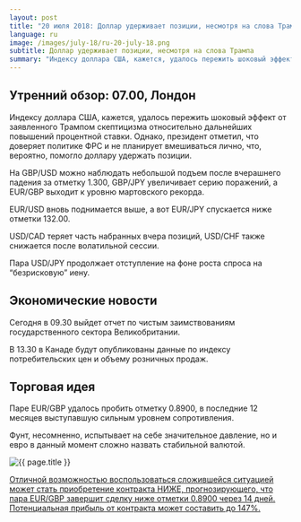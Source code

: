 ```yaml
---
layout: post
title: "20 июля 2018: Доллар удерживает позиции, несмотря на слова Трампа"
language: ru
image: /images/july-18/ru-20-july-18.png
subtitle: Доллар удерживает позиции, несмотря на слова Трампа
summary: "Индексу доллара США, кажется, удалось пережить шоковый эффект от заявленного Трампом скептицизма относительно дальнейших повышений процентной ставки"
---
```

## Утренний обзор: 07.00, Лондон
 
Индексу доллара США, кажется, удалось пережить шоковый эффект от заявленного Трампом скептицизма относительно дальнейших повышений процентной ставки. Однако, президент отметил, что доверяет политике ФРС и не планирует вмешиваться лично, что, вероятно, помогло доллару удержать позиции.

На GBP/USD можно наблюдать небольшой подъем после вчерашнего падения за отметку 1.300, GBP/JPY увеличивает серию поражений, а EUR/GBP выходит к уровню мартовского рекорда.

EUR/USD вновь поднимается выше, а вот EUR/JPY спускается ниже отметки 132.00.

USD/CAD теряет часть набранных вчера позиций, USD/CHF также снижается после волатильной сессии.

Пара USD/JPY продолжает отступление на фоне роста спроса на “безрисковую” иену.
 
## Экономические новости
 
Сегодня в 09.30 выйдет отчет по чистым заимствованиям государственного сектора Великобритании.

В 13.30 в Канаде будут опубликованы данные по индексу потребительских цен и объему розничных продаж.
 
## Торговая идея
 
Паре EUR/GBP удалось пробить отметку 0.8900, в последние 12 месяцев выступавшую сильным уровнем сопротивления. 

Фунт, несомненно, испытывает на себе значительное давление, но и евро в данный момент сложно назвать стабильной валютой.

<img src="{{ site.url }}/images/july-18/ru-20-july-18.png" alt="{{ page.title }}"  title="{{ page.title }}">

<a href="%LINK%%?currency=USD&market=forex&underlying=frxEURGBP&formname=higherlower&duration_amount=14&duration_units=d&amount=10&amount_type=stake&expiry_type=duration&barrier=0.8900" target="_blank" rel="noopener noreferrer nofollow">Отличной возможностью воспользоваться сложившейся ситуацией может стать приобретение контракта НИЖЕ, прогнозирующего, что пара EUR/GBP завершит сделку ниже отметки 0.8900 через 14 дней. Потенциальная прибыль от контракта может составить до 147%.</a>
